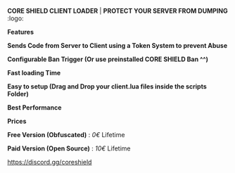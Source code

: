 **CORE SHIELD CLIENT LOADER** | **PROTECT YOUR SERVER FROM DUMPING** :logo:

__**Features**__

**Sends Code from Server to Client using a Token System to prevent Abuse**

**Configurable Ban Trigger (Or use preinstalled CORE SHIELD Ban ^^)**

**Fast loading Time**

**Easy to setup (Drag and Drop your client.lua files inside the scripts Folder)**

**Best Performance**

__**Prices**__

**Free Version (Obfuscated)** : *0€* Lifetime

**Paid Version (Open Source)** : *10€* Lifetime

https://discord.gg/coreshield
